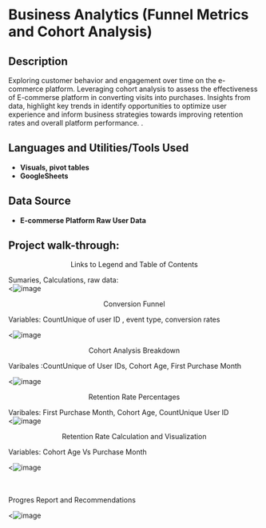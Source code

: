 <h1>Business Analytics (Funnel Metrics and Cohort Analysis)</h1>


<h2>Description</h2>
Exploring customer behavior and engagement over time on the e-commerce platform. Leveraging cohort analysis to assess the effectiveness of E-commerse platform in 									
converting visits into purchases. Insights from data, highlight key trends in identify opportunities to optimize user experience and inform business strategies towards improving retention rates and overall platform performance.									.
<br /><![image](https://github.com/user-attachments/assets/ca0f4025-db04-44c7-ada3-f67d8a7e8189)
>

<h2>Languages and Utilities/Tools Used</h2>

- <b>Visuals, pivot tables</b> 
- <b>GoogleSheets</b>

<h2>Data Source </h2>

- <b>E-commerse Platform Raw User Data</b> 

<h2>Project walk-through:</h2>

<p align="center"> Links to Legend and Table of Contents
  
Sumaries, Calculations, raw data: <br/>
<![image](https://github.com/user-attachments/assets/ce125e8c-1ed2-4a7e-a838-6271622d3adf)
>
<p align="center"> Conversion Funnel

Variables: CountUnique of user ID , event type, conversion rates
  
<![image](https://github.com/user-attachments/assets/80d04247-166f-4018-9ec7-ed304ddb6e94)


<p align="center"> Cohort Analysis Breakdown

Varibales :CountUnique of User IDs, Cohort Age, First Purchase Month <br/>

<![image](https://github.com/user-attachments/assets/7291a86e-1ca8-443c-9337-9fcfb79f7276)

<p align="center"> Retention Rate Percentages

 Varibales: First Purchase Month, Cohort Age, CountUnique User ID <br/>
<![image](https://github.com/user-attachments/assets/c0406351-a90b-4b4b-a956-a822e0306695)
>

<p align="center"> Retention Rate Calculation and Visualization

Variables: Cohort Age Vs Purchase Month <br/>
  
<![image](https://github.com/user-attachments/assets/8ecd2c3f-ac42-4d56-9641-1619ac9522a7)



<br />
<br />
Progres Report and Recommendations  <br/>

<![image](https://github.com/user-attachments/assets/9ae5cce7-23fb-426f-ba79-6cfdc1386249)
